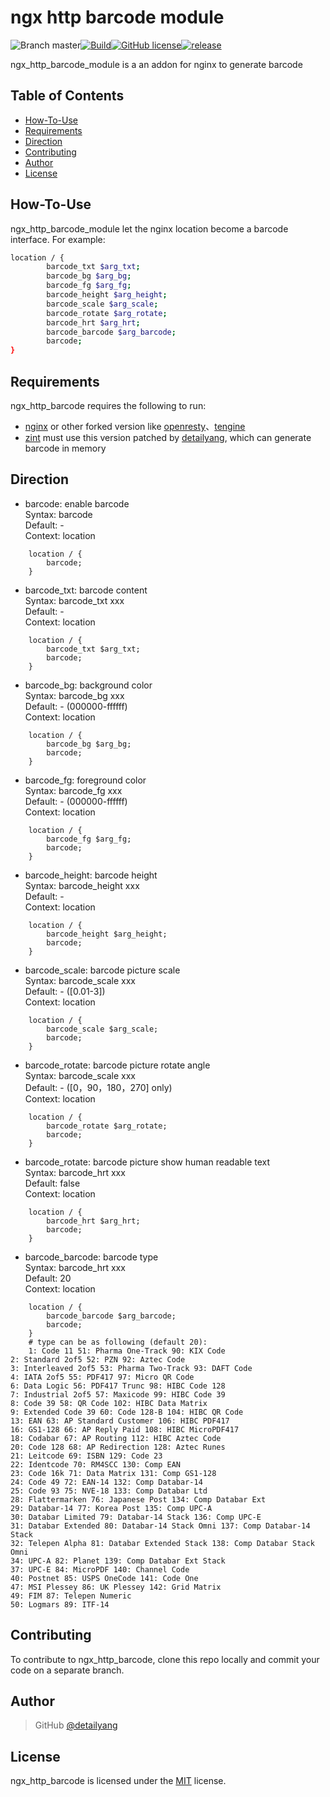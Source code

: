 # ngx http barcode module
![Branch master](https://img.shields.io/badge/branch-master-brightgreen.svg?style=flat-square)[![Build](https://api.travis-ci.org/detailyang/ngx_http_barcode.svg)](https://travis-ci.org/detailyang/ngx_http_barcode)[![GitHub license](https://img.shields.io/badge/license-MIT-blue.svg)](https://raw.githubusercontent.com/detailyang/ngx_http_barcode/master/LICENSE)[![release](https://img.shields.io/github/release/detailyang/ngx_http_barcode.svg)](https://github.com/detailyang/ngx_http_barcode/releases)


ngx_http_barcode_module is a an addon for nginx to generate barcode

Table of Contents
-----------------
* [How-To-Use](#how-to-use)
* [Requirements](#requirements)
* [Direction](#direction)
* [Contributing](#contributing)
* [Author](#author)
* [License](#license)


How-To-Use
----------------

ngx_http_barcode_module let the nginx location become a barcode interface.
For example:

```bash
location / {
        barcode_txt $arg_txt;
        barcode_bg $arg_bg;
        barcode_fg $arg_fg;
        barcode_height $arg_height;
        barcode_scale $arg_scale;
        barcode_rotate $arg_rotate;
        barcode_hrt $arg_hrt;
        barcode_barcode $arg_barcode;
        barcode;
}
```

Requirements
------------

ngx_http_barcode requires the following to run:

 * [nginx](http://nginx.org/) or other forked version like [openresty](http://openresty.org/)、[tengine](http://tengine.taobao.org/)
 * [zint](https://github.com/detailyang/zint) must use this version patched by [detailyang](https://github.com/detailyang), which can generate barcode in memory

Direction
------------

* barcode: enable barcode       
Syntax:     barcode       
Default:    -      
Context:    location       

```
    location / {
        barcode;
    }
```

* barcode_txt: barcode content    
Syntax:     barcode_txt xxx       
Default:    -        
Context:    location    

```
    location / {
        barcode_txt $arg_txt;
        barcode;
    }
```

* barcode_bg: background color      
Syntax:     barcode_bg xxx     
Default:    - (000000-ffffff)     
Context:    location       
```
    location / {
        barcode_bg $arg_bg;
        barcode;
    }  
```

* barcode_fg: foreground color       
Syntax:     barcode_fg xxx      
Default:    - (000000-ffffff)     
Context:    location       

```
    location / {
        barcode_fg $arg_fg;
        barcode;
    }  
```

* barcode_height: barcode height    
Syntax:     barcode_height xxx      
Default:    -           
Context:    location          
  
```
    location / {
        barcode_height $arg_height;
        barcode;
    }  
```

* barcode_scale: barcode picture scale     
Syntax:     barcode_scale xxx         
Default:    - ([0.01-3])       
Context:    location       

```
    location / {
        barcode_scale $arg_scale;
        barcode;
    }  
```

* barcode_rotate: barcode picture rotate angle       
Syntax:     barcode_scale xxx       
Default:    - ([0，90，180，270] only)        
Context:    location         

```
    location / {
        barcode_rotate $arg_rotate;
        barcode;
    }  
```

* barcode_rotate: barcode picture show human readable text     
Syntax:     barcode_hrt xxx     
Default:    false           
Context:    location        

```
    location / {
        barcode_hrt $arg_hrt;
        barcode;
    }  
```

* barcode_barcode: barcode type        
Syntax:     barcode_hrt xxx       
Default:    20         
Context:    location          

```
    location / {
        barcode_barcode $arg_barcode;
        barcode;
    } 
    # type can be as following (default 20):
    1: Code 11 51: Pharma One-Track 90: KIX Code
2: Standard 2of5 52: PZN 92: Aztec Code
3: Interleaved 2of5 53: Pharma Two-Track 93: DAFT Code
4: IATA 2of5 55: PDF417 97: Micro QR Code
6: Data Logic 56: PDF417 Trunc 98: HIBC Code 128
7: Industrial 2of5 57: Maxicode 99: HIBC Code 39
8: Code 39 58: QR Code 102: HIBC Data Matrix
9: Extended Code 39 60: Code 128-B 104: HIBC QR Code
13: EAN 63: AP Standard Customer 106: HIBC PDF417
16: GS1-128 66: AP Reply Paid 108: HIBC MicroPDF417
18: Codabar 67: AP Routing 112: HIBC Aztec Code
20: Code 128 68: AP Redirection 128: Aztec Runes
21: Leitcode 69: ISBN 129: Code 23
22: Identcode 70: RM4SCC 130: Comp EAN
23: Code 16k 71: Data Matrix 131: Comp GS1-128
24: Code 49 72: EAN-14 132: Comp Databar-14
25: Code 93 75: NVE-18 133: Comp Databar Ltd
28: Flattermarken 76: Japanese Post 134: Comp Databar Ext
29: Databar-14 77: Korea Post 135: Comp UPC-A
30: Databar Limited 79: Databar-14 Stack 136: Comp UPC-E
31: Databar Extended 80: Databar-14 Stack Omni 137: Comp Databar-14 Stack
32: Telepen Alpha 81: Databar Extended Stack 138: Comp Databar Stack Omni
34: UPC-A 82: Planet 139: Comp Databar Ext Stack
37: UPC-E 84: MicroPDF 140: Channel Code
40: Postnet 85: USPS OneCode 141: Code One
47: MSI Plessey 86: UK Plessey 142: Grid Matrix
49: FIM 87: Telepen Numeric
50: Logmars 89: ITF-14
```

Contributing
------------

To contribute to ngx_http_barcode, clone this repo locally and commit your code on a separate branch.


Author
------

> GitHub [@detailyang](https://github.com/detailyang)


License
-------
ngx_http_barcode is licensed under the [MIT] license.

[MIT]: https://github.com/detailyang/ybw/blob/master/licenses/MIT
